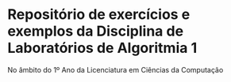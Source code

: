 # Repositório de exercícios e exemplos da Disciplina de Laboratórios de Algoritmia 1

No âmbito do 1º Ano da Licenciatura em Ciências da Computação

